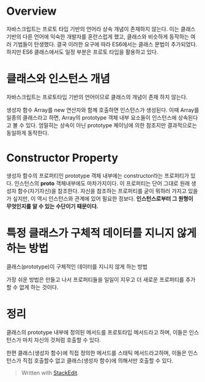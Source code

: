 # Overview

자바스크립트는 프로토 타입 기반의 언어라 상속 개념이 존재하지 않는다. 이는 클래스 기반의 다른 언어에 익숙한 개발자를 혼란스럽게 했고, 클래스와 비슷하게 동작하는 여러 기법들이 탄생했다. 
결국 이러한 요구에 따라 ES6에서는 클래스 문법이 추가되었다. 하지만 ES6 클래스에서도 일정 부분은 프로토 타입을 활용하고 있다.


# 클래스와 인스턴스 개념

자바스크립트는 프로토타입 기반의 언어이므로 클래스의  개념이 존재 하지 않는다. 

생성자 함수 Array를 new 연산자와 함께 호출하면 인스턴스가 생성된다. 이때 Array를 일종의 클래스라고 하면, Array의 prototype 객체 내부 요소들이 인스턴스에 상속된다고 볼 수 있다. 엄밀히는 상속이 아닌 prototype 체이닝에 의한 참조지만 결과적으로는 동일하게 동작한다. 

# Constructor Property

생성자 함수의 프로퍼티인 prototype 객체 내부에는 constructor라는 프로퍼티가 있다. 인스턴스의 __proto__ 객체내부에도 마차가지이다. 이 프로퍼티는 단어 그대로 원래 생성자 함수(자기자신)을 참조한다. 자신을 참조하는 프로퍼티를 굳이 뭐하러 가지고 있을가 싶지만, 이 역시 인스턴스와 관계에 있어 필요한 정보다. **인스턴스로부터 그 원형이 무엇인지를 알 수 있는 수단이기 때문이다.**

# 특정 클래스가 구체적 데이터를 지니지 않게 하는 방법

클래스(prototype)이 구체적인 데이터를 지니지 않게 하는 방법

가장 쉬운 방법은 만들고 나서 프로퍼티들을 일일이 지우고 더 새로운 프로퍼티를 추가할 수 없게 하는 것이다. 





# 정리 

클래스의 prototype 내부에 정의된 메서드를 프로토타입 메서드라고 하며, 이들은 인스턴스가 마치 자신의 것처럼 호출할 수 있다. 

한편 클래스(생성자 함수)에 직접 정의한 메서드를 스태틱 메서드라고하며, 이들은 인스턴스가 직접 호출할수 없고 클래스(생성자 함수)에 의해서만 호출할 수 있다. 



> Written with [StackEdit](https://stackedit.io/).
<!--stackedit_data:
eyJoaXN0b3J5IjpbLTEwMTQ3Nzg1NTUsLTY1MTIyNjI2MywtMT
c1MDgwNjgzOSwxODQwOTc5MTUyXX0=
-->